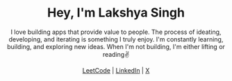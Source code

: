 <div align="center">
  <h1>Hey, I'm Lakshya Singh</h1>
</div>
<p align="center">
    I love building apps that provide value to people. The process of ideating, developing, and iterating is something I truly enjoy. I'm constantly learning, building, and exploring new ideas. When I'm not building, I'm either lifting or reading✌️
</p>
<div align="center">
  <a href="https://leetcode.com/u/lakshh113/" target="_blank">LeetCode</a> |
  <a href="https://www.linkedin.com/in/lakshya-singh-bb1886230/" target="_blank">LinkedIn</a> |
  <a href="https://x.com/lakshh113" target="_blank">X</a>
</div>
